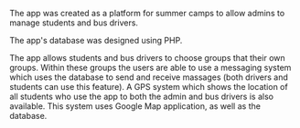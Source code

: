 The app was created as a platform for summer camps to allow admins to manage students and bus drivers.

The app's database was designed using PHP. 

The app allows students and bus drivers to choose groups that their own groups. Within these groups the users are able to use a messaging system which uses the database to send and receive massages (both drivers and students can use this feature). A GPS system which shows the location of all students who use the app to both the admin and bus drivers is also available. This system uses Google Map application, as well as the database.
